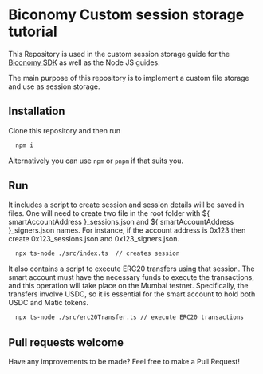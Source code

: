 
# Biconomy Custom session storage tutorial

This Repository is used in the custom session storage guide for the [Biconomy SDK](https://docs.biconomy.io/docs/quickstart) as well as the Node JS guides.

The main purpose of this repository is to implement a custom file storage and use as session storage. 

## Installation

Clone this repository and then run

```bash
  npm i
```
Alternatively you can use `npm` or `pnpm` if that suits you. 

## Run

It includes a script to create session and session details will be saved in files. One will need to create two file in the root folder with ${ smartAccountAddress }_sessions.json and ${ smartAccountAddress }_signers.json names. For instance, if the account address is 0x123 then create 0x123_sessions.json and 0x123_signers.json.

```bash
  npx ts-node ./src/index.ts  // creates session
```

It also contains a script to execute ERC20 transfers using that session.
The smart account must have the necessary funds to execute the transactions, and this operation will take place on the Mumbai testnet. Specifically, the transfers involve USDC, so it is essential for the smart account to hold both USDC and Matic tokens.

```bash
  npx ts-node ./src/erc20Transfer.ts // execute ERC20 transactions
```

## Pull requests welcome

Have any improvements to be made? Feel free to make a Pull Request! 